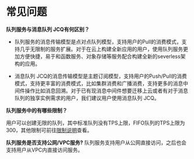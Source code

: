 # 常见问题
**队列服务与消息队列 JCQ有何区别？**

- 队列服务的消息传输模型是点对点队列模型，支持用户的Pull的消费模式，支持几乎无限制的服务扩展。对于在云上构建全新应用的用户，使用队列服务更加方便快捷，易于和函数服务、对象存储等服务配合构建全新的severless架构的应用。

- 消息队列 JCQ的消息传输模型是主题订阅模型，支持用户的Push/Pull的消费模式，支持更丰富的消费模式，比如集群消费和广播消费，支持更多的消息中间件操作比如消息回溯。对于已有现消息中间件想要迁移上云或者有对于消息队列的独享实例需求的用户，我们建议用户使用消息队列 JCQ。



**队列服务中的有哪些限制？**

用户可以创建无限的队列，其中标准队列没有TPS上限，FIFO队列的TPS上限为300，其他限制可前往[限制说明](../Introduction/Restrictions.md)查看。



**队列服务是否支持公网/VPC服务?**
队列服务支持用户从公网直接访问，之后也会支持用户从VPC内直接访问服务。
